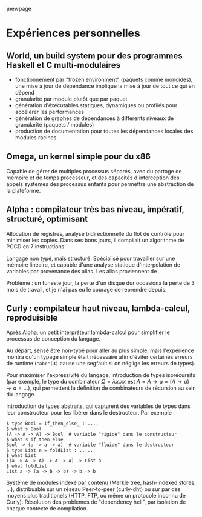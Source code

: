 \newpage

Expériences personnelles
=======================

World, un build system pour des programmes Haskell et C multi-modulaires 
------------------------------

  - fonctionnement par "frozen environment" (paquets comme monoïdes),
    une mise à jour de dépendance implique la mise à jour de tout ce
    qui en dépend
  - granularité par module plutôt que par paquet
  - génération d'éxécutables statiques, dynamiques ou profilés pour
    accélérer les performances
  - génération de graphes de dépendances à différents niveaux de
    granularité (paquets / modules)
  - production de documentation pour toutes les dépendances locales
    des modules racines

Omega, un kernel simple pour du x86
---------------------------

Capable de gérer de multiples processus séparés, avec du partage de
mémoire et de temps processeur, et des capacités d'interception des
appels systèmes des processus enfants pour permettre une abstraction
de la plateforme.

Alpha : compilateur très bas niveau, impératif, structuré, optimisant
----------------------------

Allocation de registres, analyse bidirectionnelle du flot de contrôle
pour minimiser les copies. Dans ses bons jours, il compilait un
algorithme de PGCD en 7 instructions.

Langage non typé, mais structuré. Spécialisé pour travailler sur une
mémoire linéaire, et capable d'une analyse statique d'interpolation de
variables par provenance des alias. Les alias proviennent de 

Problème : un funeste jour, la perte d'un disque dur occasiona la
perte de 3 mois de travail, et je n'ai pas eu le courage de reprendre
depuis.

Curly : compilateur haut niveau, lambda-calcul, reproduisible
-----------------------------------

Après Alpha, un petit interpréteur lambda-calcul pour simplifier le
processus de conception du langage.

Au départ, sensé être non-typé pour aller au plus simple, mais
l'expérience montra qu'un typage simple était nécessaire afin d'éviter
certaines erreurs de runtime (`"abc"(3)` cause une segfault si on
néglige les erreurs de types). 

Pour maximiser l'expressivité du langage, introduction de types
isorécursifs (par exemple, le type du combinateur $\Omega = \lambda
x. x x$ est $A = A \rightarrow a = (A \rightarrow a) \rightarrow a =
...$), qui permettent la définition de combinateurs de récursion au
sein du langage.

Introduction de types abstraits, qui capturent des variables de types
dans leur constructeur pour les libérer dans le destructeur. Par
exemple :

    $ type Bool = if_then_else_ : ....
    $ what's Bool
    (A -> A -> A) -> Bool  # variable "rigide" dans le constructeur
    $ what's if_then_else_
    Bool -> (a -> a -> a)  # variable "fluide" dans le destructeur
    $ type List a = foldList : .....
    $ what List
    ((a -> A -> A) -> A -> A) -> List a
    $ what foldList
    List a -> (a -> b -> b) -> b -> b

Système de modules indexé par contenu (Merkle tree, hash-indexed
stores, ...), distribuable sur un réseau Peer-to-peer (curly-dht) ou
sur par des moyens plus traditionels (HTTP, FTP, ou même un protocole
inconnu de Curly). Résolution des problèmes de "dependency hell", par
isolation de chaque contexte de compilation.





